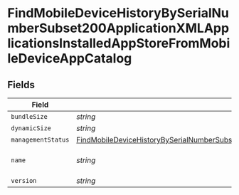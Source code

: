 # FindMobileDeviceHistoryBySerialNumberSubset200ApplicationXMLApplicationsInstalledAppStoreFromMobileDeviceAppCatalog


## Fields

| Field                                                                                                                                                                                                                                                                                                 | Type                                                                                                                                                                                                                                                                                                  | Required                                                                                                                                                                                                                                                                                              | Description                                                                                                                                                                                                                                                                                           | Example                                                                                                                                                                                                                                                                                               |
| ----------------------------------------------------------------------------------------------------------------------------------------------------------------------------------------------------------------------------------------------------------------------------------------------------- | ----------------------------------------------------------------------------------------------------------------------------------------------------------------------------------------------------------------------------------------------------------------------------------------------------- | ----------------------------------------------------------------------------------------------------------------------------------------------------------------------------------------------------------------------------------------------------------------------------------------------------- | ----------------------------------------------------------------------------------------------------------------------------------------------------------------------------------------------------------------------------------------------------------------------------------------------------- | ----------------------------------------------------------------------------------------------------------------------------------------------------------------------------------------------------------------------------------------------------------------------------------------------------- |
| `bundleSize`                                                                                                                                                                                                                                                                                          | *string*                                                                                                                                                                                                                                                                                              | :heavy_minus_sign:                                                                                                                                                                                                                                                                                    | N/A                                                                                                                                                                                                                                                                                                   | 3 MB                                                                                                                                                                                                                                                                                                  |
| `dynamicSize`                                                                                                                                                                                                                                                                                         | *string*                                                                                                                                                                                                                                                                                              | :heavy_minus_sign:                                                                                                                                                                                                                                                                                    | N/A                                                                                                                                                                                                                                                                                                   | 12 KB                                                                                                                                                                                                                                                                                                 |
| `managementStatus`                                                                                                                                                                                                                                                                                    | [FindMobileDeviceHistoryBySerialNumberSubset200ApplicationXMLApplicationsInstalledAppStoreFromMobileDeviceAppCatalogManagementStatus](../../models/operations/findmobiledevicehistorybyserialnumbersubset200applicationxmlapplicationsinstalledappstorefrommobiledeviceappcatalogmanagementstatus.md) | :heavy_minus_sign:                                                                                                                                                                                                                                                                                    | N/A                                                                                                                                                                                                                                                                                                   |                                                                                                                                                                                                                                                                                                       |
| `name`                                                                                                                                                                                                                                                                                                | *string*                                                                                                                                                                                                                                                                                              | :heavy_minus_sign:                                                                                                                                                                                                                                                                                    | N/A                                                                                                                                                                                                                                                                                                   | Self Service Mobile                                                                                                                                                                                                                                                                                   |
| `version`                                                                                                                                                                                                                                                                                             | *string*                                                                                                                                                                                                                                                                                              | :heavy_minus_sign:                                                                                                                                                                                                                                                                                    | N/A                                                                                                                                                                                                                                                                                                   | 10.1.1                                                                                                                                                                                                                                                                                                |